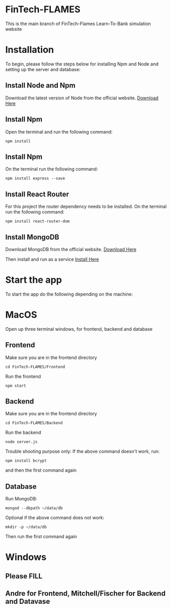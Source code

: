 # FinTech-FLAMES
This is the main branch of FinTech-Flames Learn-To-Bank simulation website
# Installation
To begin, please follow the steps below for installing Npm and Node and setting up the server and database:
## Install Node and Npm
Download the latest version of Node from the official website.
[Download Here](https://nodejs.org/en)
## Install Npm 
Open the terminal and run the following command:
```
npm install
```
## Install Npm 
On the terminal run the following command:
```
npm install express --save
```
## Install React Router
For this project the router dependency needs to be installed. On the terminal run the following command:
```
npm install react-router-dom
```
## Install MongoDB
Download MongoDB from the official website.
[Download Here](https://www.mongodb.com/docs/manual/administration/install-community/)

Then install and run as a service
[Install Here](https://brandonblankenstein.medium.com/install-and-run-mongodb-on-mac-1604ae750e57)

# Start the app
To start the app do the following depending on the machine:
# MacOS
Open up three terminal windows, for frontend, backend and database
## Frontend
Make sure you are in the frontend directory
```
cd FinTech-FLAMES/Frontend
```
Run the frontend
```
npm start
```
## Backend
Make sure you are in the frontend directory
```
cd FinTech-FLAMES/Backend
```
Run the backend
```
node server.js
```
Trouble shooting purpose only: If the above command doesn't work, run:
```
npm install bcrypt
```
and then the first command again
## Database
Run MongoDB:
```
mongod --dbpath ~/data/db
```
Optional if the above command does not work:
```
mkdir -p ~/data/db
```
Then run the first command again
# Windows
## Please FILL
## Andre for Frontend, Mitchell/Fischer for Backend and Datavase
